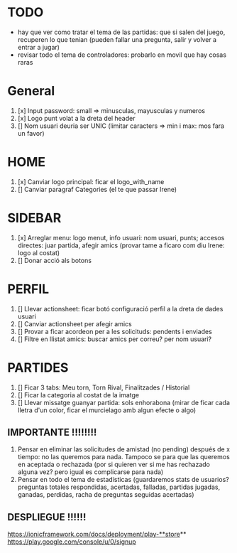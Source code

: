 # TODO

- hay que ver como tratar el tema de las partidas: que si salen del juego, recuperen lo que tenian (pueden fallar una pregunta, salir y volver a entrar a jugar)
- revisar todo el tema de controladores: probarlo en movil que hay cosas raras

# General

1. [x] Input password: small => minusculas, mayusculas y numeros
2. [x] Logo punt volat a la dreta del header
3. [] Nom usuari deuria ser UNIC (limitar caracters => min i max: mos fara un favor)

# HOME

1. [x] Canviar logo principal: ficar el logo_with_name
2. [] Canviar paragraf Categories (el te que passar Irene)

# SIDEBAR

1. [x] Arreglar menu: logo menut, info usuari: nom usuari, punts; accesos directes: juar partida, afegir amics (provar tame a ficaro com diu Irene: logo al costat)
2. [] Donar acció als botons

# PERFIL

1. [] Llevar actionsheet: ficar botó configuració perfil a la dreta de dades usuari
2. [] Canviar actionsheet per afegir amics
3. [] Provar a ficar acordeon per a les solicituds: pendents i enviades
4. [] Filtre en llistat amics: buscar amics per correu? per nom usuari?

# PARTIDES

1. [] Ficar 3 tabs: Meu torn, Torn Rival, Finalitzades / Historial
2. [] Ficar la categoria al costat de la imatge
3. [] Llevar missatge guanyar partida: sols enhorabona (mirar de ficar cada lletra d'un color, ficar el murcielago amb algun efecte o algo)

## IMPORTANTE !!!!!!!!

1. Pensar en eliminar las solicitudes de amistad (no pending) después de x tiempo: no las queremos para nada. Tampoco se para que las queremos en aceptada o rechazada (por si quieren ver si me has rechazado alguna vez? pero igual es complicarse para nada)
2. Pensar en todo el tema de estadísticas (guardaremos stats de usuarios? preguntas totales respondidas, acertadas, falladas, partidas jugadas, ganadas, perdidas, racha de preguntas seguidas acertadas)

## DESPLIEGUE !!!!!!

https://ionicframework.com/docs/deployment/play-**store**
https://play.google.com/console/u/0/signup
